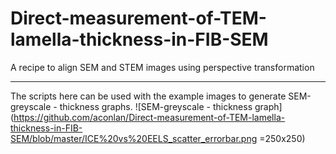 # Direct-measurement-of-TEM-lamella-thickness-in-FIB-SEM
A recipe to align SEM and STEM images using perspective transformation

---

The scripts here can be used with the example images to generate SEM-greyscale - thickness graphs.
![SEM-greyscale - thickness graph](https://github.com/aconlan/Direct-measurement-of-TEM-lamella-thickness-in-FIB-SEM/blob/master/ICE%20vs%20EELS_scatter_errorbar.png =250x250)

